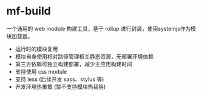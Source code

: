 # mf-build

一个通用的 web module 构建工具，基于 rollup 进行封装，使用systemjs作为模块加载器。

- 运行时的模块复用
- 模块自身使用相对路径管理相关静态资源，无部署环境依赖
- 第三方依赖可独立构建部署，减少主应用构建时间
- 支持使用 css module
- 支持 less (后续开发 sass、stylus 等)
- 开发环境热重载 (暂不支持模块热替换)
